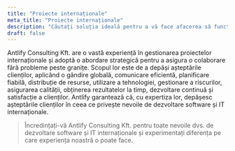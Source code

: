 ```yaml
---
title: "Proiecte internaționale"
meta_title: "Proiecte internaționale"
description: "Căutați soluția ideală pentru a vă face afacerea să funcționeze mai eficient?"
draft: false
---
```


Antlify Consulting Kft. are o vastă experiență în gestionarea proiectelor internaționale și adoptă o abordare strategică pentru a asigura o colaborare fără probleme peste granițe. Scopul lor este de a depăși așteptările clienților, aplicând o gândire globală, comunicare eficientă, planificare fiabilă, distribuție de resurse, utilizare a tehnologiei, gestionare a riscurilor, asigurarea calității, obținerea rezultatelor la timp, dezvoltare continuă și satisfacție a clienților. Antlify garantează că, cu expertiza lor, depășesc așteptările clienților în ceea ce privește nevoile de dezvoltare software și IT internaționale.

> Încredințați-vă Antlify Consulting Kft. pentru toate nevoile dvs. de dezvoltare software și IT internaționale și experimentați diferența pe care experiența noastră o poate face.